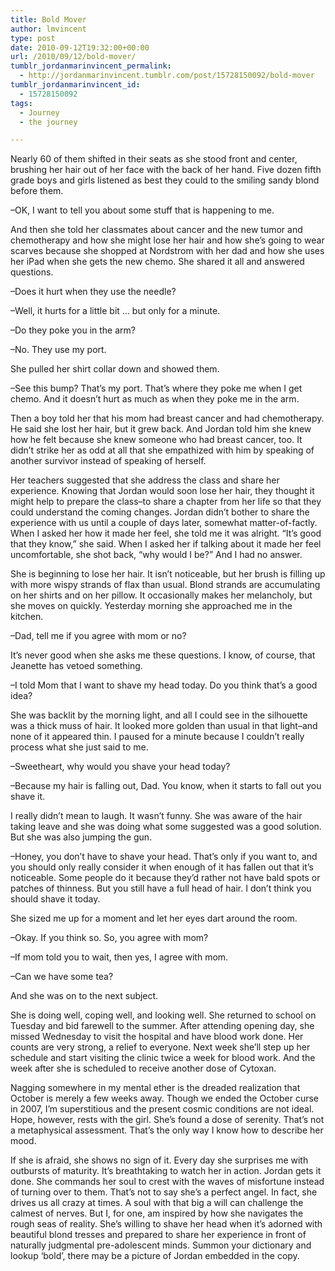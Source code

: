 ```yaml
---
title: Bold Mover
author: lmvincent
type: post
date: 2010-09-12T19:32:00+00:00
url: /2010/09/12/bold-mover/
tumblr_jordanmarinvincent_permalink:
  - http://jordanmarinvincent.tumblr.com/post/15728150092/bold-mover
tumblr_jordanmarinvincent_id:
  - 15728150092
tags:
  - Journey
  - the journey

---
```

Nearly 60 of them shifted in their seats as she stood front and center, brushing her hair out of her face with the back of her hand. Five dozen fifth grade boys and girls listened as best they could to the smiling sandy blond before them.

&ndash;OK, I want to tell you about some stuff that is happening to me.

And then she told her classmates about cancer and the new tumor and chemotherapy and how she might lose her hair and how she&rsquo;s going to wear scarves because she shopped at Nordstrom with her dad and how she uses her iPad when she gets the new chemo. She shared it all and answered questions.

&ndash;Does it hurt when they use the needle?

&ndash;Well, it hurts for a little bit &hellip; but only for a minute.

&ndash;Do they poke you in the arm?

&ndash;No. They use my port.

She pulled her shirt collar down and showed them.

&ndash;See this bump? That&rsquo;s my port. That&rsquo;s where they poke me when I get chemo. And it doesn&rsquo;t hurt as much as when they poke me in the arm.

Then a boy told her that his mom had breast cancer and had chemotherapy. He said she lost her hair, but it grew back. And Jordan told him she knew how he felt because she knew someone who had breast cancer, too. It didn&rsquo;t strike her as odd at all that she empathized with him by speaking of another survivor instead of speaking of herself.

Her teachers suggested that she address the class and share her experience. Knowing that Jordan would soon lose her hair, they thought it might help to prepare the class&ndash;to share a chapter from her life so that they could understand the coming changes. Jordan didn&rsquo;t bother to share the experience with us until a couple of days later, somewhat matter-of-factly. When I asked her how it made her feel, she told me it was alright. &ldquo;It&rsquo;s good that they know,&rdquo; she said. When I asked her if talking about it made her feel uncomfortable, she shot back, &ldquo;why would I be?&rdquo; And I had no answer.

She is beginning to lose her hair. It isn&rsquo;t noticeable, but her brush is filling up with more wispy strands of flax than usual. Blond strands are accumulating on her shirts and on her pillow. It occasionally makes her melancholy, but she moves on quickly. Yesterday morning she approached me in the kitchen.

&ndash;Dad, tell me if you agree with mom or no?

It&rsquo;s never good when she asks me these questions. I know, of course, that Jeanette has vetoed something.

&ndash;I told Mom that I want to shave my head today. Do you think that&rsquo;s a good idea?

She was backlit by the morning light, and all I could see in the silhouette was a thick muss of hair. It looked more golden than usual in that light&ndash;and none of it appeared thin. I paused for a minute because I couldn&rsquo;t really process what she just said to me.

&ndash;Sweetheart, why would you shave your head today?

&ndash;Because my hair is falling out, Dad. You know, when it starts to fall out you shave it.

I really didn&rsquo;t mean to laugh. It wasn&rsquo;t funny. She was aware of the hair taking leave and she was doing what some suggested was a good solution. But she was also jumping the gun.

&ndash;Honey, you don&rsquo;t have to shave your head. That&rsquo;s only if you want to, and you should only really consider it when enough of it has fallen out that it&rsquo;s noticeable. Some people do it because they&rsquo;d rather not have bald spots or patches of thinness. But you still have a full head of hair. I don&rsquo;t think you should shave it today.

She sized me up for a moment and let her eyes dart around the room.

&ndash;Okay. If you think so. So, you agree with mom?

&ndash;If mom told you to wait, then yes, I agree with mom.

&ndash;Can we have some tea?

And she was on to the next subject.

She is doing well, coping well, and looking well. She returned to school on Tuesday and bid farewell to the summer. After attending opening day, she missed Wednesday to visit the hospital and have blood work done. Her counts are very strong, a relief to everyone. Next week she&rsquo;ll step up her schedule and start visiting the clinic twice a week for blood work. And the week after she is scheduled to receive another dose of Cytoxan.

Nagging somewhere in my mental ether is the dreaded realization that October is merely a few weeks away. Though we ended the October curse in 2007, I&rsquo;m superstitious and the present cosmic conditions are not ideal. Hope, however, rests with the girl. She&rsquo;s found a dose of serenity. That&rsquo;s not a metaphysical assessment. That&rsquo;s the only way I know how to describe her mood.

If she is afraid, she shows no sign of it. Every day she surprises me with outbursts of maturity. It&rsquo;s breathtaking to watch her in action. Jordan gets it done. She commands her soul to crest with the waves of misfortune instead of turning over to them. That&rsquo;s not to say she&rsquo;s a perfect angel. In fact, she drives us all crazy at times. A soul with that big a will can challenge the calmest of nerves. But I, for one, am inspired by how she navigates the rough seas of reality. She&rsquo;s willing to shave her head when it&rsquo;s adorned with beautiful blond tresses and prepared to share her experience in front of naturally judgmental pre-adolescent minds. Summon your dictionary and lookup &lsquo;bold&rsquo;, there may be a picture of Jordan embedded in the copy.

<div class="blogger-post-footer">
  <img loading="lazy" width="1" height="1" src="https://blogger.googleusercontent.com/tracker/9039099668816362935-5324254328703815755?l=jordansjourney2.blogspot.com" alt="" />
</div>